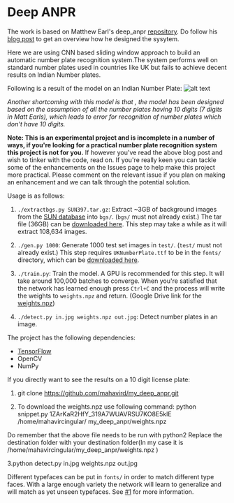 # Deep ANPR

The work is based on Matthew Earl's deep_anpr [repository](https://github.com/matthewearl/deep-anpr).
Do follow his [blog post](http://matthewearl.github.io/2016/05/06/cnn-anpr/) to get an overview how he designed the sysytem.

Here we are using CNN based sliding window approach to build an automatic number plate recognition system.The system performs well on standard number plates used in countries like UK but fails to achieve decent results on Indian Number plates.

Following is a result of the model on an Indian Number Plate:
![alt text](https://raw.githubusercontent.com/mahavird/my_deep_anpr/master/output/out_4_1.jpg)

*Another shortcoming with this model is that , the model has been designed based on the assumption of all the  number plates having 10 digits (7 digits in Matt Earls), which leads to error for recognition of number plates which don't have 10 digits.*

**Note: This is an experimental project and is incomplete in a number of ways,
if you're looking for a practical number plate recognition system this project
is not for you.** If however you've read the above blog post and wish to tinker
with the code, read on.  If you're really keen you can tackle some of the
enhancements on the Issues page to help make this project more practical.
Please comment on the relevant issue if you plan on making an enhancement and
we can talk through the potential solution.

Usage is as follows:

1. `./extractbgs.py SUN397.tar.gz`: Extract ~3GB of background images from the [SUN database](http://groups.csail.mit.edu/vision/SUN/)
   into `bgs/`. (`bgs/` must not already exist.) The tar file (36GB) can be [downloaded here](http://vision.princeton.edu/projects/2010/SUN/SUN397.tar.gz).
   This step may take a while as it will extract 108,634 images.

2. `./gen.py 1000`: Generate 1000 test set images in `test/`. (`test/` must not
    already exist.) This step requires `UKNumberPlate.ttf` to be in the
    `fonts/` directory, which can be
    [downloaded here](http://www.dafont.com/uk-number-plate.font).

3. `./train.py`: Train the model. A GPU is recommended for this step. It will
   take around 100,000 batches to converge. When you're satisfied that the
   network has learned enough press `Ctrl+C` and the process will write the
   weights to `weights.npz` and return.
   (Google Drive link for the [weights.npz](https://drive.google.com/file/d/1ZArKaR2HfY_319A7WUAVRSU7KO8E5klE/view?usp=sharing))

4. `./detect.py in.jpg weights.npz out.jpg`: Detect number plates in an image.

The project has the following dependencies:

* [TensorFlow](https://tensorflow.org)
* OpenCV
* NumPy

If you directly want to see the results on a 10 digit license plate:

1. git clone https://github.com/mahavird/my_deep_anpr.git

2. To download the weights.npz use following command:
python snippet.py 1ZArKaR2HfY_319A7WUAVRSU7KO8E5klE /home/mahavircingular/
my_deep_anpr/weights.npz

Do remember that the above file needs to be run with python2
Replace the destination folder with your destination folder(In my case it is /home/mahavircingular/my_deep_anpr/weights.npz )

3.python detect.py in.jpg weights.npz out.jpg

Different typefaces can be put in `fonts/` in order to match different type
faces.  With a large enough variety the network will learn to generalize and
will match as yet unseen typefaces. See
[#1](https://github.com/matthewearl/deep-anpr/issues/1) for more information.

